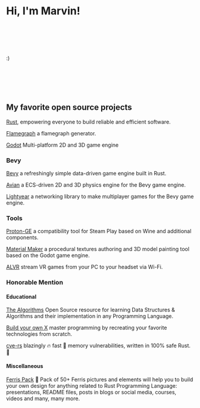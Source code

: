 # Hi, I'm Marvin!

<br/><br/><br/><br/>

:)

<br/><br/><br/><br/>

## My favorite open source projects

[Rust](https://github.com/rust-lang), empowering everyone to build reliable and efficient software.

[Flamegraph](https://github.com/flamegraph-rs/flamegraph) a flamegraph generator.

[Godot](https://github.com/godotengine/godot) Multi-platform 2D and 3D game engine 

### Bevy

[Bevy](https://github.com/bevyengine/bevy) a refreshingly simple data-driven game engine built in Rust.

[Avian](https://github.com/Jondolf/avian) a ECS-driven 2D and 3D physics engine for the Bevy game engine.

[Lightyear](https://github.com/cBournhonesque/lightyear) a networking library to make multiplayer games for the Bevy game engine.

### Tools

[Proton-GE](https://github.com/GloriousEggroll/proton-ge-custom) a compatibility tool for Steam Play based on Wine and additional components.

[Material Maker](https://github.com/RodZill4/material-maker) a procedural textures authoring and 3D model painting tool based on the Godot game engine.

[ALVR](https://github.com/alvr-org/ALVR) stream VR games from your PC to your headset via Wi-Fi.

### Honorable Mention

#### Educational

[The Algorithms](https://github.com/TheAlgorithms) Open Source resource for learning Data Structures & Algorithms and their implementation in any Programming Language.

[Build your own X](https://github.com/codecrafters-io/build-your-own-x) master programming by recreating your favorite technologies from scratch.

[cve-rs](https://github.com/Speykious/cve-rs) blazingly 🔥 fast 🚀 memory vulnerabilities, written in 100% safe Rust. 🦀

#### Miscellaneous

[Ferris Pack](https://github.com/MariaLetta/free-ferris-pack) 🦀 Pack of 50+ Ferris pictures and elements will help you to build your own design for anything related to Rust Programming Language: presentations, README files, posts in blogs or social media, courses, videos and many, many more.

